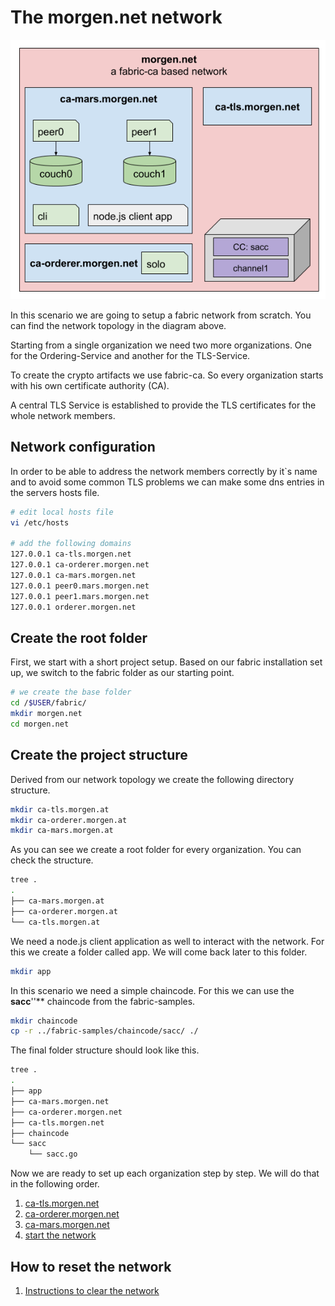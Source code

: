 # The morgen.net network
![morgen.net](../img/the-morgen.net-network.png "morgen.net")

In this scenario we are going to setup a fabric network from scratch. You can find the network topology in the diagram above.

Starting from a single organization we need two more organizations. One for the Ordering-Service and another for the TLS-Service.

To create the crypto artifacts we use fabric-ca. So every organization starts with his own certificate authority (CA).

A central TLS Service is established to provide the TLS certificates for the whole network members.

## Network configuration
In order to be able to address the network members correctly by it`s name and to avoid some common TLS problems we can make some dns entries in the servers hosts file.

```bash
# edit local hosts file
vi /etc/hosts

# add the following domains
127.0.0.1 ca-tls.morgen.net
127.0.0.1 ca-orderer.morgen.net
127.0.0.1 ca-mars.morgen.net
127.0.0.1 peer0.mars.morgen.net
127.0.0.1 peer1.mars.morgen.net
127.0.0.1 orderer.morgen.net
```

## Create the root folder
First, we start with a short project setup. Based on our fabric installation set up, we switch to the fabric folder as our starting point.
```bash
# we create the base folder 
cd /$USER/fabric/
mkdir morgen.net
cd morgen.net
```

## Create the project structure
Derived from our network topology we create the following directory structure.

```bash
mkdir ca-tls.morgen.at
mkdir ca-orderer.morgen.at
mkdir ca-mars.morgen.at
```
As you can see we create a root folder for every organization. You can check the structure.
```bash
tree .
.
├── ca-mars.morgen.at
├── ca-orderer.morgen.at
└── ca-tls.morgen.at
```

We need a node.js client application as well to interact with the network. For this we create a folder called app. We will come back later to this folder.
```bash
mkdir app
```
In this scenario we need a simple chaincode. For this we can use the **sacc**''** chaincode from the fabric-samples. 

```bash
mkdir chaincode
cp -r ../fabric-samples/chaincode/sacc/ ./
```
The final folder structure should look like this.
```bash
tree .
.
├── app
├── ca-mars.morgen.net
├── ca-orderer.morgen.net
├── ca-tls.morgen.net
├── chaincode
└── sacc
    └── sacc.go
```

Now we are ready to set up each organization step by step. We will do that in the following order.

1. [ca-tls.morgen.net](./ca-tls.morgen.net/index.md)
2. [ca-orderer.morgen.net](./ca-orderer.morgen.net/index.md)
3. [ca-mars.morgen.net](./ca-mars.morgen.net/index.md)
4. [start the network](./index2.md)

## How to reset the network
1. [Instructions to clear the network](./clearSetup.md)











